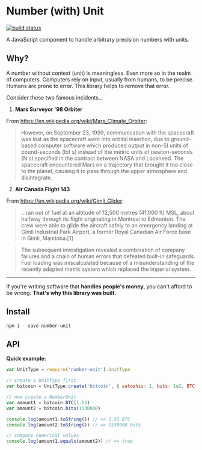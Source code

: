 Number (with) Unit
==================

[![build status](https://api.travis-ci.org/jprichardson/number-unit.svg)](http://travis-ci.org/jprichardson/number-unit)

A JavaScript component to handle arbitrary precision numbers with units.


Why?
----

A number without context (unit) is meaningless. Even more so in the realm of
computers. Computers rely on input, usually from humans, to be precise. Humans are prone to error.
This library helps to remove that error.

Consider these two famous incidents...

1. **Mars Surveyor '98 Orbiter**

From https://en.wikipedia.org/wiki/Mars_Climate_Orbiter:

> However, on September 23, 1999, communication with the spacecraft was lost as the spacecraft went into orbital insertion, due to ground-based computer software which produced output in non-SI units of pound-seconds (lbf s) instead of the metric units of newton-seconds (N s) specified in the contract between NASA and Lockheed. The spacecraft encountered Mars on a trajectory that brought it too close to the planet, causing it to pass through the upper atmosphere and disintegrate.

2. **Air Canada Flight 143**

From https://en.wikipedia.org/wiki/Gimli_Glider:

> ...ran out of fuel at an altitude of 12,500 metres (41,000 ft) MSL, about halfway through its flight originating in Montreal to Edmonton. The crew were able to glide the aircraft safely to an emergency landing at Gimli Industrial Park Airport, a former Royal Canadian Air Force base in Gimli, Manitoba.[1]

> The subsequent investigation revealed a combination of company failures and a chain of human errors that defeated built-in safeguards. Fuel loading was miscalculated because of a misunderstanding of the recently adopted metric system which replaced the imperial system.

---

If you're writing software that **handles people's money**, you can't afford to be wrong. **That's why
this library was built.**


Install
-------

    npm i --save number-unit


API
---

**Quick example:**

```js
var UnitType = require('number-unit').UnitType

// create a UnitType first
var bitcoin = UnitType.create('bitcoin', { satoshis: 1, bits: 1e2, BTC: 1e8 })

// now create a NumberUnit
var amount1 = bitcoin.BTC(1.53)
var amount2 = bitcoin.bits(1530000)

console.log(amount1.toString()) // => 1.53 BTC
console.log(amount2.toString()) // => 1530000 bits

// compare numerical values
console.log(amount1.equals(amount2)) // => true
```
